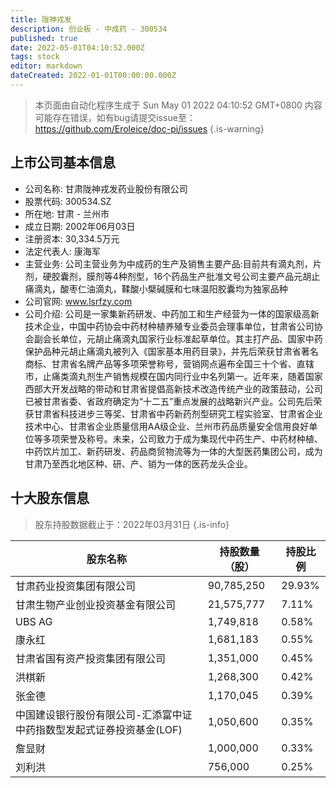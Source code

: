 ```yaml
---
title: 陇神戎发
description: 创业板 - 中成药 - 300534
published: true
date: 2022-05-01T04:10:52.000Z
tags: stock
editor: markdown
dateCreated: 2022-01-01T00:00:00.000Z
---
```


> 本页面由自动化程序生成于 Sun May 01 2022 04:10:52 GMT+0800
> 内容可能存在错误，如有bug请提交issue至：https://github.com/Eroleice/doc-pi/issues
{.is-warning}

## 上市公司基本信息
- 公司名称: 甘肃陇神戎发药业股份有限公司
- 股票代码: 300534.SZ
- 所在地: 甘肃 - 兰州市
- 成立日期: 2002年06月03日
- 注册资本: 30,334.5万元
- 法定代表人: 康海军
- 主营业务: 公司主营业务为中成药的生产及销售主要产品:目前共有滴丸剂，片剂，硬胶囊剂，膜剂等4种剂型，16个药品生产批准文号公司主要产品元胡止痛滴丸，酸枣仁油滴丸，鞣酸小檗碱膜和七味温阳胶囊均为独家品种
- 公司官网: www.lsrfzy.com
- 公司介绍: 公司是一家集新药研发、中药加工和生产经营为一体的国家级高新技术企业，中国中药协会中药材种植养殖专业委员会理事单位，甘肃省公司协会副会长单位，元胡止痛滴丸国家行业标准起草单位。其主打产品、国家中药保护品种元胡止痛滴丸被列入《国家基本用药目录》，并先后荣获甘肃省著名商标、甘肃省名牌产品等多项荣誉称号，营销网点遍布全国三十个省、直辖市，止痛类滴丸剂生产销售规模在国内同行业中名列第一。近年来，随着国家西部大开发战略的带动和甘肃省提倡高新技术改造传统产业的政策鼓动，公司已被甘肃省委、省政府确定为“十二五”重点发展的战略新兴产业。公司先后荣获甘肃省科技进步三等奖、甘肃省中药新药剂型研究工程实验室、甘肃省企业技术中心、甘肃省企业质量信用AA级企业、兰州市药品质量安全信用良好单位等多项荣誉及称号。未来，公司致力于成为集现代中药生产、中药材种植、中药饮片加工、新药研发、药品商贸物流等为一体的大型医药集团公司，成为甘肃乃至西北地区种、研、产、销为一体的医药龙头企业。


## 十大股东信息
> 股东持股数据截止于：2022年03月31日
{.is-info}

| 股东名称 | 持股数量（股） | 持股比例 |
| --- | --- | --- |
| 甘肃药业投资集团有限公司 | 90,785,250 | 29.93% |
| 甘肃生物产业创业投资基金有限公司 | 21,575,777 | 7.11% |
| UBS  AG | 1,749,818 | 0.58% |
| 康永红 | 1,681,183 | 0.55% |
| 甘肃省国有资产投资集团有限公司 | 1,351,000 | 0.45% |
| 洪棋新 | 1,268,300 | 0.42% |
| 张金德 | 1,170,045 | 0.39% |
| 中国建设银行股份有限公司-汇添富中证中药指数型发起式证券投资基金(LOF) | 1,050,600 | 0.35% |
| 詹显财 | 1,000,000 | 0.33% |
| 刘利洪 | 756,000 | 0.25% |




